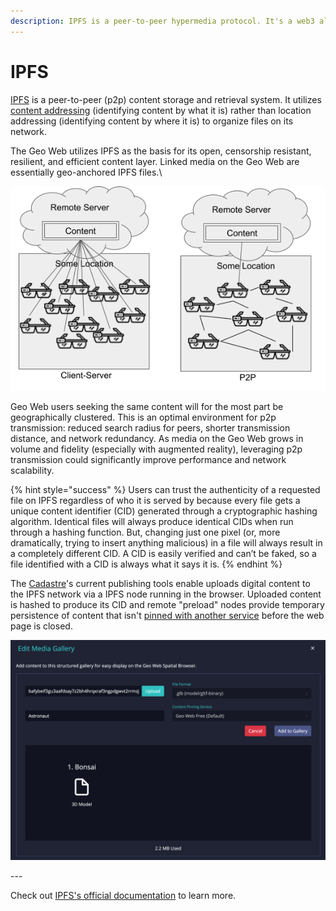 ```yaml
---
description: IPFS is a peer-to-peer hypermedia protocol. It's a web3 alternative to HTTP.
---
```


# IPFS

[IPFS](https://docs.ipfs.io/concepts/what-is-ipfs/) is a peer-to-peer (p2p) content storage and retrieval system. It utilizes [content addressing](https://docs.ipfs.io/concepts/content-addressing/#identifier-formats) (identifying content by what it is) rather than location addressing (identifying content by where it is) to organize files on its network.&#x20;

The Geo Web utilizes IPFS as the basis for its open, censorship resistant, resilient, and efficient content layer. Linked media on the Geo Web are essentially geo-anchored IPFS files.\


![A depiction of the advantages of a p2p content layer for geo-anchored content](<../../.gitbook/assets/Client-Server vs P2P.png>)

Geo Web users seeking the same content will for the most part be geographically clustered. This is an optimal environment for p2p transmission: reduced search radius for peers, shorter transmission distance, and network redundancy. As media on the Geo Web grows in volume and fidelity (especially with augmented reality), leveraging p2p transmission could significantly improve performance and network scalability.

{% hint style="success" %}
Users can trust the authenticity of a requested file on IPFS regardless of who it is served by because every file gets a unique content identifier (CID) generated through a cryptographic hashing algorithm. Identical files will always produce identical CIDs when run through a hashing function. But, changing just one pixel (or, more dramatically, trying to insert anything malicious) in a file will always result in a completely different CID. A CID is easily verified and can’t be faked, so a file identified with a CID is always what it says it is.
{% endhint %}

The [Cadastre](../../concepts/cadastre-intro.md)'s current publishing tools enable uploads digital content to the IPFS network via a IPFS node running in the browser. Uploaded content is hashed to produce its CID and remote "preload" nodes provide temporary persistence of content that isn't [pinned with another service](storage.md) before the web page is closed.

![Uploading a 3D model of a Astronaut to IPFS on the Cadastre](<../../.gitbook/assets/Content Upload.png>)

\---

Check out [IPFS's official documentation](https://docs.ipfs.io) to learn more.
